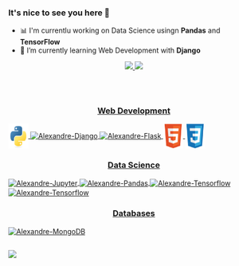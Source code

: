 ### It's nice to see you here 👋

- 📊 I'm currentlu working on Data Science usingn **Pandas** and **TensorFlow**
- 🌱 I’m currently learning Web Development with **Django**

<!--
**AlexandreCarrascosa/AlexandreCarrascosa** is a ✨ _special_ ✨ repository because its `README.md` (this file) appears on your GitHub profile.

Here are some ideas to get you started:

- 🔭 I’m currently working on ...
- 🌱 I’m currently learning ...
- 👯 I’m looking to collaborate on ...
- 🤔 I’m looking for help with ...
- 💬 Ask me about ...
- 📫 How to reach me: ...
- 😄 Pronouns: ...
- ⚡ Fun fact: ...
-->

<div align="center">
  <a href="https://github.com/AlexandreCarrascosa">
  <img height="180em" src="https://github-readme-stats.vercel.app/api?username=AlexandreCarrascosa&show_icons=true&theme=github_dark&include_all_commits=true&count_private=true"/>
  <img height="180em" src="https://github-readme-stats.vercel.app/api/top-langs/?username=AlexandreCarrascosa&layout=compact&langs_count=7&theme=github_dark"/>
</div>
  
## 
  
<div align="center" style="display: inline"><br>
  <h3>Web Development</h3>
  <img align="center" alt="Alexandre-Python" height="50" width="40" src="https://raw.githubusercontent.com/devicons/devicon/master/icons/python/python-original.svg">
  <img align="center" alt="Alexandre-Django" height="50" width="40" src="https://cdn.jsdelivr.net/gh/devicons/devicon/icons/django/django-original.svg">
  <img align="center" alt="Alexandre-Flask" height="50" width="40" src="https://cdn.jsdelivr.net/gh/devicons/devicon/icons/flask/flask-original-wordmark.svg">
  <img align="center" alt="Alexandre-HTML" height="50" width="40" src="https://raw.githubusercontent.com/devicons/devicon/master/icons/html5/html5-original.svg">
  <img align="center" alt="Alexandre-CSS" height="50" width="40" src="https://raw.githubusercontent.com/devicons/devicon/master/icons/css3/css3-original.svg">
  
  <h3>Data Science</h3>
  <img align="center" alt="Alexandre-Jupyter" height="50" width="40" src="https://cdn.jsdelivr.net/gh/devicons/devicon/icons/jupyter/jupyter-original-wordmark.svg">
  <img align="center" alt="Alexandre-Pandas" height="50" width="40" src="https://cdn.jsdelivr.net/gh/devicons/devicon/icons/pandas/pandas-original-wordmark.svg" />
  <img align="center" alt="Alexandre-Tensorflow" height="50" width="40" src="https://cdn.jsdelivr.net/gh/devicons/devicon/icons/tensorflow/tensorflow-original.svg" />
  <img align="center" alt="Alexandre-Tensorflow" height="50" width="40" src="https://opencv.org/wp-content/uploads/2020/07/cropped-OpenCV_logo_white_600x.png"/>
  
  <h3>Databases</h3>
  <img align="center" alt="Alexandre-MongoDB" height="50" width="40" src="https://cdn.jsdelivr.net/gh/devicons/devicon/icons/mongodb/mongodb-original-wordmark.svg" /> 
</div>
  
## 
  
  <div>
    <a href="https://www.linkedin.com/in/carrascosaalexandre/"><img src="https://img.shields.io/badge/LinkedIn-0077B5?style=for-the-badge&logo=linkedin&logoColor=white"></a>
  </div>
